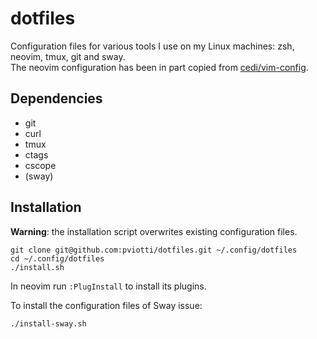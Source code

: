 # dotfiles

Configuration files for various tools I use on my Linux machines: zsh, neovim, tmux, git and sway.  
The neovim configuration has been in part copied from [cedi/vim-config](https://github.com/cedi/vim-config).

## Dependencies

 * git
 * curl
 * tmux
 * ctags
 * cscope
 * (sway)

## Installation 

**Warning**: the installation script overwrites existing configuration files.

    git clone git@github.com:pviotti/dotfiles.git ~/.config/dotfiles
    cd ~/.config/dotfiles
    ./install.sh
    
In neovim run `:PlugInstall` to install its plugins.

To install the configuration files of Sway issue:

    ./install-sway.sh

